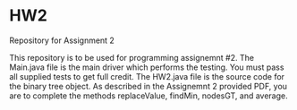 # HW2
Repository for Assignment 2

This repository is to be used for programming assignemnt #2. The Main.java file is the main driver which performs the testing. You must pass all supplied tests to get full credit. The HW2.java file is the source code for the binary tree object. As described in the Assignemnt 2 provided PDF, you are to complete the methods replaceValue, findMin, nodesGT, and average. 

